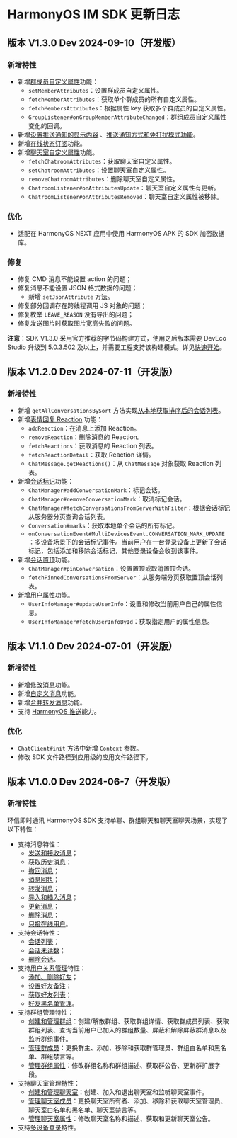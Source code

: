 # HarmonyOS IM SDK 更新日志

<Toc />

## 版本 V1.3.0 Dev 2024-09-10（开发版）

### 新增特性

- 新增[群成员自定义属性](group_members.html#管理群成员的自定义属性)功能：
  - `setMemberAttributes`：设置群成员自定义属性。
  - `fetchMemberAttributes`：获取单个群成员的所有自定义属性。
  - `fetchMembersAttributes`：根据属性 key 获取多个群成员的自定义属性。
  - `GroupListener#onGroupMemberAttributeChanged`：群组成员自定义属性变化的回调。
- 新增[设置推送通知的显示内容](/document/harmonyos/push/push_display.html) 、[推送通知方式和免打扰模式功能](/document/harmonyos/push/push_notification_mode_dnd.html)。
- 新增[在线状态订阅](presence.html)功能。
- 新增[聊天室自定义属性](room_attributes.html#管理聊天室自定义属性-key-value)功能。
  - `fetchChatroomAttributes`：获取聊天室自定义属性。
  - `setChatroomAttributes`：设置聊天室自定义属性。
  - `removeChatroomAttributes`：删除聊天室自定义属性。
  - `ChatroomListener#onAttributesUpdate`：聊天室自定义属性有更新。
  - `ChatroomListener#onAttributesRemoved`：聊天室自定义属性被移除。

### 优化

- 适配在 HarmonyOS NEXT 应用中使用 HarmonyOS APK 的 SDK 加密数据库。

### 修复

- 修复 CMD 消息不能设置 action 的问题；
- 修复消息不能设置 JSON 格式数据的问题；
  - 新增 `setJsonAttribute` 方法。
- 修复部分回调存在跨线程调用 JS 对象的问题；
- 修复枚举 `LEAVE_REASON` 没有导出的问题；
- 修复发送图片时获取图片宽高失败的问题。

**注意**：SDK V1.3.0 采用官方推荐的字节码构建方式，使用之后版本需要 DevEco Studio 升级到 5.0.3.502 及以上，并需要工程支持该构建模式。详见[快速开始](quickstart.html)。

## 版本 V1.2.0 Dev 2024-07-11（开发版）

### 新增特性

- 新增 `getAllConversationsBySort` 方法实现[从本地获取排序后的会话列表](conversation_list.html#一次性获取本地所有会话)。 
- 新增[表情回复 Reaction](reaction.html) 功能：
  - `addReaction`：在消息上添加 Reaction。
  - `removeReaction`：删除消息的 Reaction。
  - `fetchReactions`：获取消息的 Reaction 列表。
  - `fetchReactionDetail`：获取 Reaction 详情。
  - `ChatMessage.getReactions()`：从 `ChatMessage` 对象获取 Reaction 列表。
- 新增[会话标记](conversation_mark.html)功能：
  - `ChatManager#addConversationMark`：标记会话。
  - `ChatManager#removeConversationMark`：取消标记会话。
  - `ChatManager#fetchConversationsFromServerWithFilter`：根据会话标记从服务器分页查询会话列表。
  - `Conversation#marks`：获取本地单个会话的所有标记。
  - `onConversationEvent#MultiDevicesEvent.CONVERSATION_MARK_UPDATE`：[多设备场景下的会话标记事件](multi_device.html#获取其他设备上的操作)。当前用户在一台登录设备上更新了会话标记，包括添加和移除会话标记，其他登录设备会收到该事件。
- 新增[会话置顶](conversation_pin.html)功能。
  - `ChatManager#pinConversation`：设置置顶或取消置顶会话。
  - `fetchPinnedConversationsFromServer`：从服务端分页获取置顶会话列表。
- 新增[用户属性](userprofile.html)功能。
  - `UserInfoManager#updateUserInfo`：设置和修改当前用户自己的属性信息。
  - `UserInfoManager#fetchUserInfoById`：获取指定用户的属性信息。

## 版本 V1.1.0 Dev 2024-07-01（开发版）

### 新增特性

- 新增[修改消息](message_modify.html)功能。
- 新增[自定义消息](message_send_receive.html#发送自定义类型消息)功能。
- 新增[合并转发消息](message_send_receive.html#发送和接收合并消息)功能。
- 支持 [HarmonyOS 推送](/document/harmonyos/push/push_overview.html)能力。

### 优化

- `ChatClient#init` 方法中新增 `Context` 参数。
- 修改 SDK 文件路径到应用级的应用文件路径下。

## 版本 V1.0.0 Dev 2024-06-7（开发版）

### 新增特性

环信即时通讯 HarmonyOS SDK 支持单聊、群组聊天和聊天室聊天场景，实现了以下特性：

- 支持消息特性：
  - [发送和接收消息](message_send_receive.html)；
  - [获取历史消息](message_retrieve.html)；
  - [撤回消息](message_recall.html)；
  - [消息回执](message_receipt.html)；
  - [转发消息](message_forward.html)；
  - [导入和插入消息](message_import_insert.html)；
  - [更新消息](message_update.html)；
  - [删除消息](message_delete.html)；
  - [只投在线用户](message_deliver_only_online.html)。
- 支持会话特性：
  - [会话列表](conversation_list.html)；
  - [会话未读数](conversation_unread.html)；
  - [删除会话](conversation_delete.html)。
- 支持[用户关系管理](user_relationship.html)特性：
  - [添加、删除好友](user_relationship.html#添加好友)；
  - [设置好友备注](user_relationship.html#设置好友备注)；
  - [获取好友列表](user_relationship.html#从服务端获取好友列表)；
  - [好友黑名单管理](user_relationship.html#添加用户到黑名单)。
- 支持群组管理特性：
  - [创建和管理群组](group_manage.html)：创建/解散群组、获取群组详情、获取群成员列表、获取群组列表、查询当前用户已加入的群组数量、屏蔽和解除屏蔽群消息以及监听群组事件。
  - [管理群成员](group_members.html)：更换群主、添加、移除和获取群管理员、群组白名单和黑名单、群组禁言等。
  - [管理群组属性](group_attributes.html)：修改群组名称和群组描述、获取群公告、更新群扩展字段。 
- 支持聊天室管理特性：
  - [创建和管理聊天室](room_manage.html)：创建、加入和退出聊天室和监听聊天室事件。
  - [管理聊天室成员](room_members.html)：更换聊天室所有者、添加、移除和获取聊天室管理员、聊天室白名单和黑名单、聊天室禁言等。
  - [管理聊天室属性](room_attributes.html)：修改聊天室名称和描述、获取和更新聊天室公告。 
- 支持[多设备登录](multi_device.html)特性。  



